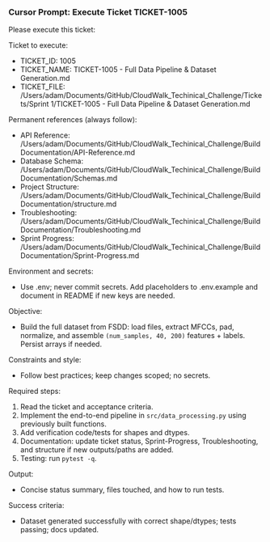 ### Cursor Prompt: Execute Ticket TICKET-1005

Please execute this ticket:

Ticket to execute:
- TICKET_ID: 1005
- TICKET_NAME: TICKET-1005 - Full Data Pipeline & Dataset Generation.md
- TICKET_FILE: /Users/adam/Documents/GitHub/CloudWalk_Techinical_Challenge/Tickets/Sprint 1/TICKET-1005 - Full Data Pipeline & Dataset Generation.md

Permanent references (always follow):
- API Reference: /Users/adam/Documents/GitHub/CloudWalk_Techinical_Challenge/Build Documentation/API-Reference.md
- Database Schema: /Users/adam/Documents/GitHub/CloudWalk_Techinical_Challenge/Build Documentation/Schemas.md
- Project Structure: /Users/adam/Documents/GitHub/CloudWalk_Techinical_Challenge/Build Documentation/structure.md
- Troubleshooting: /Users/adam/Documents/GitHub/CloudWalk_Techinical_Challenge/Build Documentation/Troubleshooting.md
- Sprint Progress: /Users/adam/Documents/GitHub/CloudWalk_Techinical_Challenge/Build Documentation/Sprint-Progress.md

Environment and secrets:
- Use .env; never commit secrets. Add placeholders to .env.example and document in README if new keys are needed.

Objective:
- Build the full dataset from FSDD: load files, extract MFCCs, pad, normalize, and assemble `(num_samples, 40, 200)` features + labels. Persist arrays if needed.

Constraints and style:
- Follow best practices; keep changes scoped; no secrets.

Required steps:
1) Read the ticket and acceptance criteria.
2) Implement the end-to-end pipeline in `src/data_processing.py` using previously built functions.
3) Add verification code/tests for shapes and dtypes.
4) Documentation: update ticket status, Sprint-Progress, Troubleshooting, and structure if new outputs/paths are added.
5) Testing: run `pytest -q`.

Output:
- Concise status summary, files touched, and how to run tests.

Success criteria:
- Dataset generated successfully with correct shape/dtypes; tests passing; docs updated. 